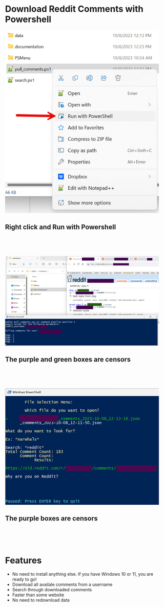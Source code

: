# Download Reddit Comments with Powershell

![Picture 3](https://github.com/GordonVi/reddit_comments_powershell/blob/main/documentation/reddit_comment_powershell_3.jpg?raw=true)

## Right click and Run with Powershell
<br>
<br>
<br>

![Picture 1](https://github.com/GordonVi/reddit_comments_powershell/blob/main/documentation/reddit_comment_powershell_1.jpg?raw=true)

## The purple and green boxes are censors
<br>
<br>
<br>

![Picture 2](https://github.com/GordonVi/reddit_comments_powershell/blob/main/documentation/reddit_comment_powershell_2.jpg?raw=true)

## The purple boxes are censors
<br>
<br>
<br>

# Features

- No need to install anything else. If you have Windows 10 or 11, you are ready to go!
- Download all availale comments from a username
- Search through downloaded comments 
- Faster than some website
- No need to redownload data
